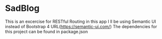 # SadBlog
This is an excercise for RESTful Routing
in this app  I ll be using Semantic UI instead of Bootstrap 4
 URL(https://semantic-ui.com/)
The dependencies for this project can be found in package.json
